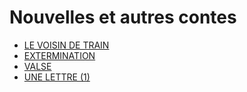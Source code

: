# Nouvelles et autres contes

- [LE VOISIN DE TRAIN](chapitres/LE_VOISIN_DE_TRAIN.md)
- [EXTERMINATION](chapitres/EXTERMINATION.md)
- [VALSE](chapitres/VALSE.md)
- [UNE LETTRE (1)](chapitres/UNE_LETTRE.md)